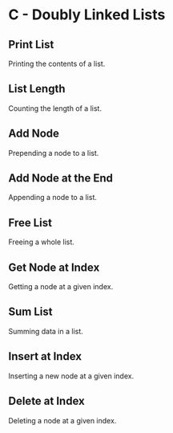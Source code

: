# C - Doubly Linked Lists

## Print List
Printing the contents of a list.

## List Length
Counting the length of a list.

## Add Node
Prepending a node to a list.

## Add Node at the End
Appending a node to a list.

## Free List
Freeing a whole list.

## Get Node at Index
Getting a node at a given index.

## Sum List
Summing data in a list.

## Insert at Index
Inserting a new node at a given index.

## Delete at Index
Deleting a node at a given index.

